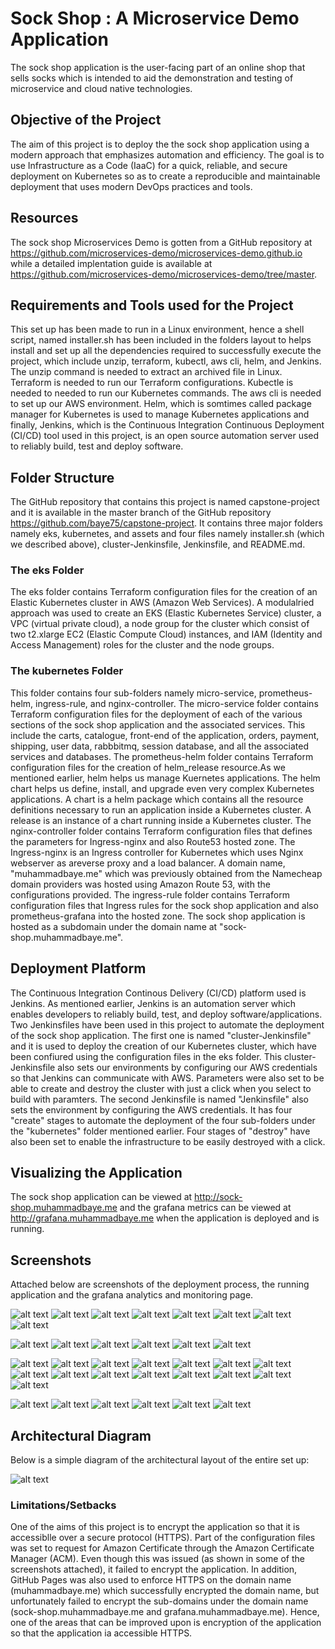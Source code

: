# Sock Shop : A Microservice Demo Application

The sock shop application is the user-facing part of an online shop that sells socks which is intended to aid the demonstration and testing of microservice and cloud native technologies.

## Objective of the Project

The aim of this project is to deploy the the sock shop application using a modern approach that emphasizes automation and efficiency. The goal is to use Infrastructure as a Code (IaaC) for a quick, reliable, and secure deployment on Kubernetes so as to create a reproducible and maintainable deployment that uses modern DevOps practices and tools.

## Resources

The sock shop Microservices Demo is gotten from a GitHub repository at https://github.com/microservices-demo/microservices-demo.github.io while a detailed implentation guide is available at https://github.com/microservices-demo/microservices-demo/tree/master. 

## Requirements and Tools used for the Project

This set up has been made to run in a Linux environment, hence a shell script, named installer.sh has been included in the folders layout to helps install and set up all the dependencies required to successfully execute the project, which include unzip, terraform, kubectl, aws cli, helm, and Jenkins. The unzip command is needed to extract an archived file in Linux. Terraform is needed to run our Terraform configurations. Kubectle is needed to needed to run our Kubernetes commands. The aws cli is needed to set up our AWS environment. Helm, which is somtimes called package manager for Kubernetes is used to manage Kubernetes applications and finally, Jenkins, which is the Continuous Integration Continuous Deployment (CI/CD) tool used in this project, is an open source automation server used to reliably build, test and deploy software.

## Folder Structure

The GitHub repository that contains this project is named capstone-project and it is available in the master branch of the GitHub repository https://github.com/baye75/capstone-project. It contains three major folders namely eks, kubernetes, and assets and four files namely installer.sh (which we described above), cluster-Jenkinsfile, Jenkinsfile, and README.md.

### The eks Folder

The eks folder contains Terraform configuration files for the creation of an Elastic Kubernetes cluster in AWS (Amazon Web Services). A modulalried approach was used to create an EKS (Elastic Kubernetes Service) cluster, a VPC (virtual private cloud), a node group for the cluster which consist of two t2.xlarge EC2 (Elastic Compute Cloud) instances, and IAM (Identity and Access Management) roles for the cluster and the node groups.

### The kubernetes Folder

This folder contains four sub-folders namely micro-service, prometheus-helm, ingress-rule, and nginx-controller.
The micro-service folder contains Terraform configuration files for the deployment of each of the various sections of the sock shop application and the associated services. This include the carts, catalogue, front-end of the application, orders, payment, shipping, user data, rabbbitmq, session database, and all the associated services and databases.
The prometheus-helm folder contains Terraform configuration files for the creation of helm_release resource.As we mentioned earlier, helm helps us manage Kuernetes applications. The helm chart helps us define, install, and upgrade even very complex Kubernetes applications. A chart is a helm package which contains all the resource definitions necessary to run an application inside a Kubernetes cluster. A release is an instance of a chart running inside a Kubernetes cluster.
The nginx-controller folder contains Terraform configuration files that defines the parameters for Ingress-nginx and also Route53 hosted zone. The Ingress-nginx is an Ingress controller for Kubernetes which uses Nginx webserver as areverse proxy and a load balancer. A domain name, "muhammadbaye.me" which was previously obtained from the Namecheap domain providers was hosted using Amazon Route 53, with the configurations provided.
The ingress-rule folder contains Terraform configuration files that Ingress rules for the sock shop application and also prometheus-grafana into the hosted zone. The sock shop application is hosted as a subdomain under the domain name at "sock-shop.muhammadbaye.me".

## Deployment Platform

The Continuous Integration Continous Delivery (CI/CD) platform used is Jenkins. As mentioned earlier, Jenkins is an automation server which enables developers to reliably build, test, and deploy software/applications. Two Jenkinsfiles have been used in this project to automate the deployment of the sock shop application. The first one is named "cluster-Jenkinsfile" and it is used to deploy the creation of our Kubernetes cluster, which have been confiured using the configuration files in the eks folder. This cluster-Jenkinsfile also sets our environments by configuring our AWS credentials so that Jenkins can communicate with AWS. Parameters were also set to be able to create and destroy the cluster with just a click when you select to build with paramters.
The second Jenkinsfile is named "Jenkinsfile" also sets the environment by configuring the AWS credentials. It has four "create" stages to automate the deployment of the four sub-folders under the "kubernetes" folder mentioned earlier. Four stages of "destroy" have also been set to enable the infrastructure to be easily destroyed with a click. 

## Visualizing the Application

The sock shop application can be viewed at http://sock-shop.muhammadbaye.me and the grafana metrics can be viewed at http://grafana.muhammadbaye.me when the application is deployed and is running.

## Screenshots

Attached below are screenshots of the deployment process, the running application and the grafana analytics and monitoring page.

![alt text](assets/jenkins1.png)
![alt text](assets/jenkins2.png)
![alt text](assets/jenkins3.png)
![alt text](assets/jenkins4.png)
![alt text](assets/jenkins5.png)
![alt text](assets/jenkins6.png)
![alt text](assets/jenkins7.png)
![alt text](assets/jenkins8.png)

![alt text](assets/socks1.png)
![alt text](assets/socks2.png)
![alt text](assets/socks3.png)
![alt text](assets/socks4.png)
![alt text](assets/socks5.png)
![alt text](assets/socks6.png)

![alt text](assets/grafana1.png)
![alt text](assets/grafana2.png)
![alt text](assets/grafana3.png)
![alt text](assets/grafana4.png)
![alt text](assets/grafana5.png)
![alt text](assets/grafana6.png)
![alt text](assets/grafana7.png)
![alt text](assets/grafana8.png)
![alt text](assets/grafana9.png)
![alt text](assets/grafana10.png)
![alt text](assets/grafana11.png)
![alt text](assets/grafana12.png)
![alt text](assets/grafana13.png)
![alt text](assets/grafana14.png)
![alt text](assets/grafana15.png)

![alt text](assets/eks.png)
![alt text](assets/nodes.png)
![alt text](assets/route53.png)
![alt text](assets/acm1.png)
![alt text](assets/acm2.png)
![alt text](assets/acm3.png)

## Architectural Diagram
Below is a simple diagram of the architectural layout of the entire set up:

![alt text](assets/architecture.png)

### Limitations/Setbacks

One of the aims of this project is to encrypt the application so that it is accessiblle over a secure protocol (HTTPS). Part of the configuration files was set to request for Amazon Certificate through the Amazon Certificate Manager (ACM). Even though this was issued (as shown in some of the screenshots attached), it failed to encrypt the application. In addition, GitHub Pages was also used to enforce HTTPS on the domain name (muhammadbaye.me) which successfully encrypted the domain name, but unfortunately failed to encrypt the sub-domains under the domain name (sock-shop.muhammadbaye.me and grafana.muhammadbaye.me). 
Hence, one of the areas that can be improved upon is encryption of the application so that the application ia accessible HTTPS.
